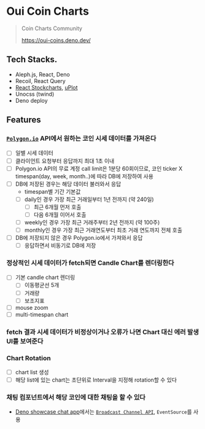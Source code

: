 # Oui Coin Charts

> Coin Charts Community
>
> <https://oui-coins.deno.dev/>

## Tech Stacks.

- Aleph.js, React, Deno
- Recoil, React Query
- [React Stockcharts](http://rrag.github.io/react-stockcharts/), [uPlot](https://github.com/leeoniya/uPlot)
- Unocss (twind)
- Deno deploy

## Features

### [`Polygon.io`](https://polygon.io) API에서 원하는 코인 시세 데이터를 가져온다

- [ ] 일별 시세 데이터
- [ ] 클라이언트 요청부터 응답까지 최대 1초 이내
- [ ] Polygon.io API의 무료 계정 call limit은 1분당 60회이므로, 코인 ticker X timespan(day, week, month..)에 따라 DB에 저장하여 사용
- [ ] DB에 저장된 경우는 해당 데이터 불러와서 응답
  - timespan별 기간 기본값
  - [ ] daily인 경우 가장 최근 거래일부터 1년 전까지 (약 240일)
    - [ ] 최근 6개월 먼저 호출
    - [ ] 다음 6개월 이어서 호출
  - [ ] weekly인 경우 가장 최근 거래주부터 2년 전까지 (약 100주)
  - [ ] monthly인 경우 가장 최근 거래연도부터 최초 거래 연도까지 전체 호출
- [ ] DB에 저장되지 않은 경우 Polygon.io에서 가져와서 응답
  - [ ] 응답하면서 비동기로 DB에 저장

### 정상적인 시세 데이터가 fetch되면 Candle Chart를 렌더링한다

- [ ] 기본 candle chart 렌더링
  - [ ] 이동평균선 5개
  - [ ] 거래량
  - [ ] 보조지표
- [ ] mouse zoom
- [ ] multi-timespan chart

### fetch 결과 시세 데이터가 비정상이거나 오류가 나면 Chart 대신 에러 발생 UI를 보여준다

### Chart Rotation

- [ ] chart list 생성
- [ ] 해당 list에 있는 chart는 초단위로 Interval을 지정해 rotation할 수 있다

### 채팅 컴포넌트에서 해당 코인에 대한 채팅을 할 수 있다

- [Deno showcase chat app](https://github.com/denoland/showcase_chat)에서는 [`Broadcast Channel API`](https://developer.mozilla.org/en-US/docs/Web/API/Broadcast_Channel_API), `EventSource`를 사용
